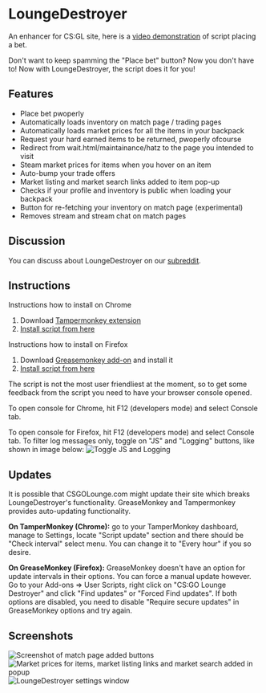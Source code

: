 LoungeDestroyer
==============

An enhancer for CS:GL site, here is a [video demonstration](http://youtu.be/JT2a4h35o90) of script placing a bet.

Don't want to keep spamming the "Place bet" button? Now you don't have to! Now with LoungeDestroyer, the script does it for you!

## Features
* Place bet pwoperly
* Automatically loads inventory on match page / trading pages
* Automatically loads market prices for all the items in your backpack
* Request your hard earned items to be returned, pwoperly ofcourse
* Redirect from wait.html/maintainance/hatz to the page you intended to visit
* Steam market prices for items when you hover on an item
* Auto-bump your trade offers
* Market listing and market search links added to item pop-up
* Checks if your profile and inventory is public when loading your backpack
* Button for re-fetching your inventory on match page (experimental)
* Removes stream and stream chat on match pages

## Discussion
You can discuss about LoungeDestroyer on our [subreddit](http://www.reddit.com/r/loungedestroyer/).

## Instructions
Instructions how to install on Chrome

1. Download [Tampermonkey extension](https://chrome.google.com/webstore/detail/tampermonkey/dhdgffkkebhmkfjojejmpbldmpobfkfo)
2. [Install script from here](http://ncla.me/csgl3000/csgl3000.user.js)

Instructions how to install on Firefox

1. Download [Greasemonkey add-on](https://addons.mozilla.org/en-US/firefox/addon/greasemonkey/) and install it
2. [Install script from here](http://ncla.me/csgl3000/csgl3000.user.js)

The script is not the most user friendliest at the moment, so to get some feedback from the script you need to have your browser console opened.

To open console for Chrome, hit F12 (developers mode) and select Console tab.

To open console for Firefox, hit F12 (developers mode) and select Console tab. To filter log messages only, toggle on "JS" and "Logging" buttons, like shown in image below:
![Toggle JS and Logging](http://puu.sh/ax7MR/e8641ac1ac.png)

## Updates
It is possible that CSGOLounge.com might update their site which breaks LoungeDestroyer's functionality. GreaseMonkey and Tampermonkey provides auto-updating functionality.

**On TamperMonkey (Chrome):** go to your TamperMonkey dashboard, manage to Settings, locate "Script update" section and there should be "Check interval" select menu. You can change it to "Every hour" if you so desire.

**On GreaseMonkey (Firefox):** GreaseMonkey doesn't have an option for update intervals in their options. You can force a manual update however. Go to your Add-ons => User Scripts, right click on "CS:GO Lounge Destroyer" and click "Find updates" or "Forced Find updates". If both options are disabled, you need to disable "Require secure updates" in GreaseMonkey options and try again.

## Screenshots

![Screenshot of match page added buttons](http://puu.sh/ax7Wr/512a8e7c7a.png)
![Market prices for items, market listing links and market search added in popup](http://puu.sh/ax80W/4aa5cf71e2.png)
![LoungeDestroyer settings window](http://puu.sh/az3tA/beb6194190.png)

